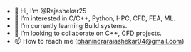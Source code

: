 - 👋 Hi, I’m @Rajashekar25
- 👀 I’m interested in C/C++, Python, HPC, CFD, FEA, ML. 
- 🌱 I’m currently learning Build systems.
- 💞️ I’m looking to collaborate on C++, CFD projects. 
- 📫 How to reach me (phanindrarajashekar04@gmail.com)

<!---
Rajashekar25/Rajashekar25 is a ✨ special ✨ repository because its `README.md` (this file) appears on your GitHub profile.
You can click the Preview link to take a look at your changes.
--->
